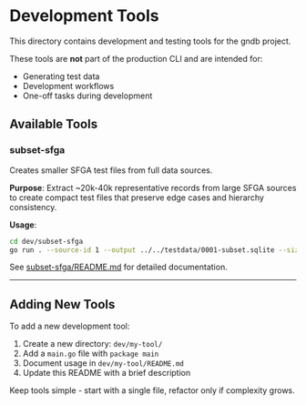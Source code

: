 # Development Tools

This directory contains development and testing tools for the gndb project.

These tools are **not** part of the production CLI and are intended for:
- Generating test data
- Development workflows
- One-off tasks during development

## Available Tools

### subset-sfga

Creates smaller SFGA test files from full data sources.

**Purpose**: Extract ~20k-40k representative records from large SFGA sources to create compact test files that preserve edge cases and hierarchy consistency.

**Usage**:
```bash
cd dev/subset-sfga
go run . --source-id 1 --output ../../testdata/0001-subset.sqlite --size 30000
```

See [subset-sfga/README.md](subset-sfga/README.md) for detailed documentation.

---

## Adding New Tools

To add a new development tool:

1. Create a new directory: `dev/my-tool/`
2. Add a `main.go` file with `package main`
3. Document usage in `dev/my-tool/README.md`
4. Update this README with a brief description

Keep tools simple - start with a single file, refactor only if complexity grows.
